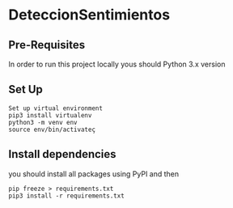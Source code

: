 # DeteccionSentimientos

## Pre-Requisites
In order to run this project locally yous should Python 3.x version

## Set Up

```
Set up virtual environment
pip3 install virtualenv
python3 -m venv env
source env/bin/activateç
```

## Install dependencies

you should install all packages using PyPI and then
```
pip freeze > requirements.txt
pip3 install -r requirements.txt
```
